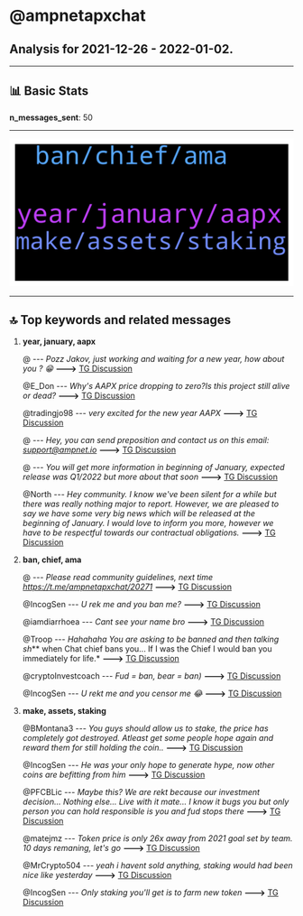 # **@ampnetapxchat**
 ## Analysis for **2021-12-26** - **2022-01-02**.

---

## 📊 **Basic Stats**

**n_messages_sent**: 50

---
![wordcloud](ampnetapxchat_7Days_wordcloud.png)

---


## 🔝 **Top keywords and related messages**

1. **year, january, aapx**

    @<UNK> --- *Pozz Jakov, just working and waiting  for a new year, how about you ? 😁* **--->** [TG Discussion](https://t.me/ampnetapxchat/35945)

    @E_Don --- *Why's AAPX price dropping to zero?Is this project still alive or dead?* **--->** [TG Discussion](https://t.me/ampnetapxchat/35862)

    @tradingjo98 --- *very excited for the new year AAPX* **--->** [TG Discussion](https://t.me/ampnetapxchat/35949)

    @<UNK> --- *Hey, you can send  preposition and contact us on this email: support@ampnet.io* **--->** [TG Discussion](https://t.me/ampnetapxchat/35901)

    @<UNK> --- *You will get more information in beginning of January, expected release was Q1/2022 but more about that soon* **--->** [TG Discussion](https://t.me/ampnetapxchat/35807)

    @North --- *Hey community. I know we've been silent for a while but there was really nothing major to report.   However, we are pleased to say we have some very big news which will be released at the beginning of January.   I would love to inform you more, however we have to be respectful towards our contractual obligations.* **--->** [TG Discussion](https://t.me/ampnetapxchat/35794)

2. **ban, chief, ama**

    @<UNK> --- *Please read community guidelines, next time  https://t.me/ampnetapxchat/20271* **--->** [TG Discussion](https://t.me/ampnetapxchat/35754)

    @IncogSen --- *U rek me and you ban me?* **--->** [TG Discussion](https://t.me/ampnetapxchat/35752)

    @iamdiarrhoea --- *Cant  see your name bro* **--->** [TG Discussion](https://t.me/ampnetapxchat/35890)

    @Troop --- *Hahahaha You are asking to be banned and then talking sh*** when Chat chief bans you... If I was the Chief I would ban you immediately for life.* **--->** [TG Discussion](https://t.me/ampnetapxchat/35791)

    @cryptoInvestcoach --- *Fud = ban, bear = ban)* **--->** [TG Discussion](https://t.me/ampnetapxchat/35755)

    @IncogSen --- *U rekt me and you censor me 😂* **--->** [TG Discussion](https://t.me/ampnetapxchat/35757)

3. **make, assets, staking**

    @BMontana3 --- *You guys should allow us to stake, the price has completely got destroyed. Atleast get some people hope again and reward them for still holding the coin..* **--->** [TG Discussion](https://t.me/ampnetapxchat/35971)

    @IncogSen --- *He was your only hope to generate hype, now other coins are befitting from him* **--->** [TG Discussion](https://t.me/ampnetapxchat/35786)

    @PFCBLic --- *Maybe this? We are rekt because our investment decision... Nothing else... Live with it mate... I know it bugs you but only person you can hold responsible is you and fud stops there* **--->** [TG Discussion](https://t.me/ampnetapxchat/35772)

    @matejmz --- *Token price is only 26x away from 2021 goal set by team. 10 days remaning, let's go* **--->** [TG Discussion](https://t.me/ampnetapxchat/35763)

    @MrCrypto504 --- *yeah i havent sold anything, staking would had been nice like yesterday* **--->** [TG Discussion](https://t.me/ampnetapxchat/35972)

    @IncogSen --- *Only staking you'll get is to farm new token* **--->** [TG Discussion](https://t.me/ampnetapxchat/35979)

